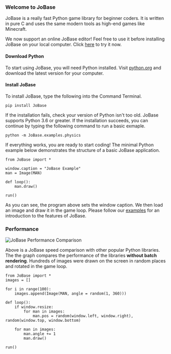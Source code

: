 ### Welcome to JoBase
JoBase is a really fast Python game library for beginner coders.
It is written in pure C and uses the same modern tools as high-end games like Minecraft.

We now support an online JoBase editor!
Feel free to use it before installing JoBase on your local computer.
Click [here](https://jobase.org/Browser) to try it now.

#### Download Python
To start using JoBase, you will need Python installed.
Visit [python.org](https://www.python.org/downloads) and download the latest version for your computer.

#### Install JoBase
To install JoBase, type the following into the Command Terminal.

```
pip install JoBase
```

If the installation fails, check your version of Python isn't too old.
JoBase supports Python 3.6 or greater.
If the installation succeeds, you can continue by typing the following command to run a basic exmaple.

```
python -m JoBase.examples.physics
```

If everything works, you are ready to start coding!
The minimal Python example below demonstrates the structure of a basic JoBase application.

```
from JoBase import *

window.caption = "JoBase Example"
man = Image(MAN)

def loop():
    man.draw()

run()
```

As you can see, the program above sets the window caption.
We then load an image and draw it in the game loop.
Please follow our [examples](https://jobase.org/examples) for an introduction to the features of JoBase.

### Performance

![JoBase Performance Comparison](https://jobase.org/assets/images/graph.png)

Above is a JoBase speed comparison with other popular Python libraries.
The the graph compares the performance of the libraries **without batch rendering**.
Hundreds of images were drawn on the screen in random places and rotated in the game loop.

```
from JoBase import *
images = []

for i in range(100):
    images.append(Image(MAN, angle = random(1, 360)))

def loop():
    if window.resize:
        for man in images:
            man.pos = random(window.left, window.right), random(window.top, window.bottom)

    for man in images:
        man.angle += 1
        man.draw()

run()
```

